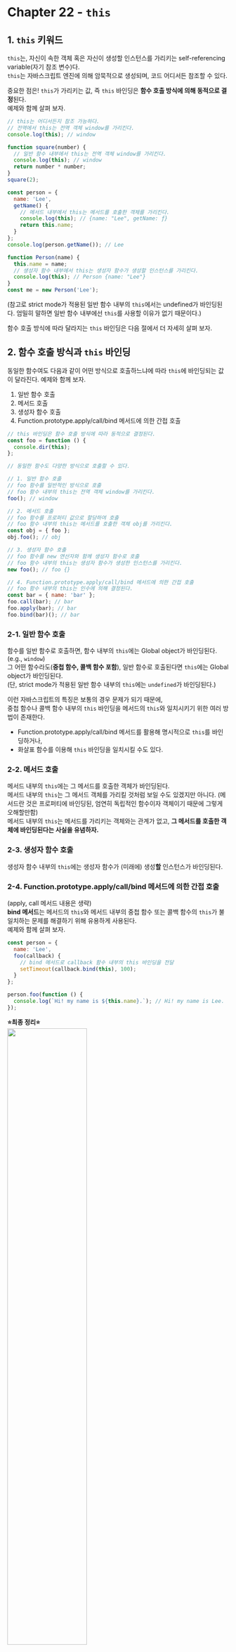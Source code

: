 # Chapter 22 - `this`

## 1. `this` 키워드
`this`는, 자신이 속한 객체 혹은 자신이 생성할 인스턴스를 가리키는 self-referencing variable(자기 참조 변수)다.<br/>
`this`는 자바스크립트 엔진에 의해 암묵적으로 생성되며, 코드 어디서든 참조할 수 있다.

중요한 점은! `this`가 가리키는 값, 즉 `this` 바인딩은 **함수 호출 방식에 의해 동적으로 결정**된다.<br/>
예제와 함께 살펴 보자.

```javascript
// this는 어디서든지 참조 가능하다.
// 전역에서 this는 전역 객체 window를 가리킨다.
console.log(this); // window

function square(number) {
  // 일반 함수 내부에서 this는 전역 객체 window를 가리킨다.
  console.log(this); // window
  return number * number;
}
square(2);

const person = {
  name: 'Lee',
  getName() {
    // 메서드 내부에서 this는 메서드를 호출한 객체를 가리킨다.
    console.log(this); // {name: "Lee", getName: ƒ}
    return this.name;
  }
};
console.log(person.getName()); // Lee

function Person(name) {
  this.name = name;
  // 생성자 함수 내부에서 this는 생성자 함수가 생성할 인스턴스를 가리킨다.
  console.log(this); // Person {name: "Lee"}
}
const me = new Person('Lee');
```
(참고로 strict mode가 적용된 일반 함수 내부의 `this`에서는 undefined가 바인딩된다. 엄밀히 말하면 일반 함수 내부에선 `this`를 사용할 이유가 없기 때문이다.)

함수 호출 방식에 따라 달라지는 `this` 바인딩은 다음 절에서 더 자세히 살펴 보자.

## 2. 함수 호출 방식과 `this` 바인딩
동일한 함수여도 다음과 같이 어떤 방식으로 호출하느냐에 따라 `this`에 바인딩되는 값이 달라진다. 예제와 함께 보자.
1. 일반 함수 호출
2. 메서드 호출
3. 생성자 함수 호출
4. Function.prototype.apply/call/bind 메서드에 의한 간접 호출

```javascript
// this 바인딩은 함수 호출 방식에 따라 동적으로 결정된다.
const foo = function () {
  console.dir(this);
};

// 동일한 함수도 다양한 방식으로 호출할 수 있다.

// 1. 일반 함수 호출
// foo 함수를 일반적인 방식으로 호출
// foo 함수 내부의 this는 전역 객체 window를 가리킨다.
foo(); // window

// 2. 메서드 호출
// foo 함수를 프로퍼티 값으로 할당하여 호출
// foo 함수 내부의 this는 메서드를 호출한 객체 obj를 가리킨다.
const obj = { foo };
obj.foo(); // obj

// 3. 생성자 함수 호출
// foo 함수를 new 연산자와 함께 생성자 함수로 호출
// foo 함수 내부의 this는 생성자 함수가 생성한 인스턴스를 가리킨다.
new foo(); // foo {}

// 4. Function.prototype.apply/call/bind 메서드에 의한 간접 호출
// foo 함수 내부의 this는 인수에 의해 결정된다.
const bar = { name: 'bar' };
foo.call(bar); // bar
foo.apply(bar); // bar
foo.bind(bar)(); // bar
```

### 2-1. 일반 함수 호출
함수를 일반 함수로 호출하면, 함수 내부의 `this`에는 Global object가 바인딩된다. (e.g., `window`)<br/>
그 어떤 함수라도(**중첩 함수, 콜백 함수 포함**), 일반 함수로 호출된다면 `this`에는 Global object가 바인딩된다.<br/>
(단, strict mode가 적용된 일반 함수 내부의 `this`에는 `undefined`가 바인딩된다.)

이런 자바스크립트의 특징은 보통의 경우 문제가 되기 때문에,<br/>
중첩 함수나 콜백 함수 내부의 `this` 바인딩을 메서드의 `this`와 일치시키기 위한 여러 방법이 존재한다.
* Function.prototype.apply/call/bind 메서드를 활용해 명시적으로 `this`를 바인딩하거나,
* 화살표 함수를 이용해 `this` 바인딩을 일치시킬 수도 있다.

### 2-2. 메서드 호출
메서드 내부의 `this`에는 그 메서드를 호출한 객체가 바인딩된다.<br/>
메서드 내부의 `this`는 그 메서드 객체를 가리킬 것처럼 보일 수도 있겠지만 아니다. (메서드란 것은 프로퍼티에 바인딩된, 엄연히 독립적인 함수이자 객체이기 때문에 그렇게 오해할만함)<br/>
메서드 내부의 `this`는 메서드를 가리키는 객체와는 관계가 없고, **그 메서드를 호출한 객체에 바인딩된다는 사실을 유념하자.**

### 2-3. 생성자 함수 호출
생성자 함수 내부의 `this`에는 생성자 함수가 (미래에) 생성**할** 인스턴스가 바인딩된다.

### 2-4. Function.prototype.apply/call/bind 메서드에 의한 간접 호출
(apply, call 메서드 내용은 생략)<br/>
**bind 메서드**는 메서드의 `this`와 메서드 내부의 중첩 함수 또는 콜백 함수의 `this`가 불일치하는 문제를 해결하기 위해 유용하게 사용된다.<br/>
예제와 함께 살펴 보자.

```javascript
const person = {
  name: 'Lee',
  foo(callback) {
    // bind 메서드로 callback 함수 내부의 this 바인딩을 전달
    setTimeout(callback.bind(this), 100);
  }
};

person.foo(function () {
  console.log(`Hi! my name is ${this.name}.`); // Hi! my name is Lee.
});
```


**⭐최종 정리⭐** <br/>
<img src="https://github.com/user-attachments/assets/54e5612d-ca38-4045-95b8-d3a9631e0a55" width="60%" />

끝.
